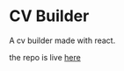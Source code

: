 # CV Builder

A cv builder made with react.

the repo is live [here](https://craigmarc.github.io/cvBuilder/)

